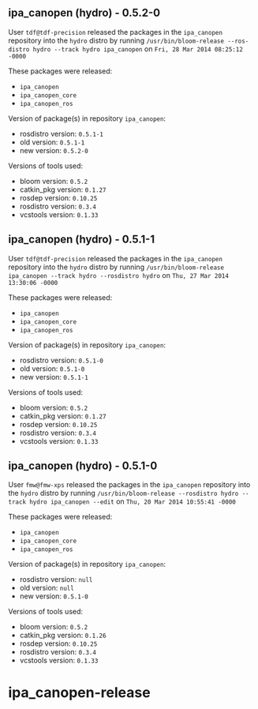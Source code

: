 ## ipa_canopen (hydro) - 0.5.2-0

User `tdf@tdf-precision` released the packages in the `ipa_canopen` repository into the `hydro` distro by running `/usr/bin/bloom-release --ros-distro hydro --track hydro ipa_canopen` on `Fri, 28 Mar 2014 08:25:12 -0000`

These packages were released:
- `ipa_canopen`
- `ipa_canopen_core`
- `ipa_canopen_ros`

Version of package(s) in repository `ipa_canopen`:
- rosdistro version: `0.5.1-1`
- old version: `0.5.1-1`
- new version: `0.5.2-0`

Versions of tools used:
- bloom version: `0.5.2`
- catkin_pkg version: `0.1.27`
- rosdep version: `0.10.25`
- rosdistro version: `0.3.4`
- vcstools version: `0.1.33`


## ipa_canopen (hydro) - 0.5.1-1

User `tdf@tdf-precision` released the packages in the `ipa_canopen` repository into the `hydro` distro by running `/usr/bin/bloom-release ipa_canopen --track hydro --rosdistro hydro` on `Thu, 27 Mar 2014 13:30:06 -0000`

These packages were released:
- `ipa_canopen`
- `ipa_canopen_core`
- `ipa_canopen_ros`

Version of package(s) in repository `ipa_canopen`:
- rosdistro version: `0.5.1-0`
- old version: `0.5.1-0`
- new version: `0.5.1-1`

Versions of tools used:
- bloom version: `0.5.2`
- catkin_pkg version: `0.1.27`
- rosdep version: `0.10.25`
- rosdistro version: `0.3.4`
- vcstools version: `0.1.33`


## ipa_canopen (hydro) - 0.5.1-0

User `fmw@fmw-xps` released the packages in the `ipa_canopen` repository into the `hydro` distro by running `/usr/bin/bloom-release --rosdistro hydro --track hydro ipa_canopen --edit` on `Thu, 20 Mar 2014 10:55:41 -0000`

These packages were released:
- `ipa_canopen`
- `ipa_canopen_core`
- `ipa_canopen_ros`

Version of package(s) in repository `ipa_canopen`:
- rosdistro version: `null`
- old version: `null`
- new version: `0.5.1-0`

Versions of tools used:
- bloom version: `0.5.2`
- catkin_pkg version: `0.1.26`
- rosdep version: `0.10.25`
- rosdistro version: `0.3.4`
- vcstools version: `0.1.33`


ipa_canopen-release
===================
